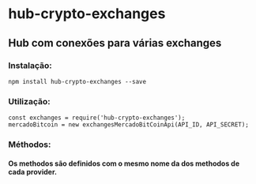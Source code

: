 # hub-crypto-exchanges
## Hub com conexões para várias exchanges

### Instalação:

```
npm install hub-crypto-exchanges --save
```

### Utilização:

```
const exchanges = require('hub-crypto-exchanges');
mercadoBitcoin = new exchangesMercadoBitCoinApi(API_ID, API_SECRET);
```

### Méthodos: 
#### Os methodos são definidos com o mesmo nome da dos methodos de cada provider.
